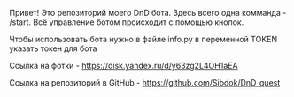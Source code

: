 Привет! Это репозиторий моего DnD бота.
Здесь всего одна комманда - /start.
Всё управление ботом происходит с помощью кнопок.

Чтобы использовать бота нужно в файле info.py в переменной TOKEN указать токен для бота

Ссылка на фотки - https://disk.yandex.ru/d/y63zg2L4OH1aEA

Ссылка на репозиторий в GitHub - https://github.com/Sibdok/DnD_quest
